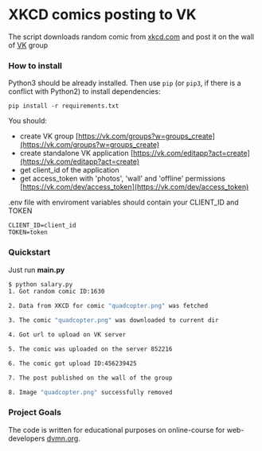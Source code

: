 # XKCD comics posting to VK
The script downloads random comic from [xkcd.com](https://xkcd.com/) and post it on the wall of [VK](https://vk.com/) group


### How to install

Python3 should be already installed. 
Then use `pip` (or `pip3`, if there is a conflict with Python2) to install dependencies:
```
pip install -r requirements.txt
```
You should:
- create VK group [https://vk.com/groups?w=groups_create](https://vk.com/groups?w=groups_create)
- create standalone VK application [https://vk.com/editapp?act=create](https://vk.com/editapp?act=create)
- get client_id of the application
- get access_token with 'photos', 'wall' and 'offline' permissions [https://vk.com/dev/access_token](https://vk.com/dev/access_token)


.env file with enviroment variables should contain your CLIENT_ID and TOKEN
```
CLIENT_ID=client_id
TOKEN=token
```


### Quickstart

Just run **main.py**
```bash
$ python salary.py
1. Got random comic ID:1630

2. Data from XKCD for comic "quadcopter.png" was fetched

3. The comic "quadcopter.png" was downloaded to current dir

4. Got url to upload on VK server

5. The comic was uploaded on the server 852216

6. The comic got upload ID:456239425

7. The post published on the wall of the group

8. Image "quadcopter.png" successfully removed
```


### Project Goals

The code is written for educational purposes on online-course for web-developers [dvmn.org](https://dvmn.org/).
